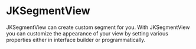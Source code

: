 # JKSegmentView
JKSegmentView can create custom segment for you. With JKSegmentView you can customize the appearance of your view by setting various properties either in interface builder or programmatically.
